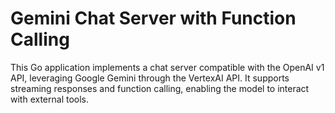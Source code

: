 # Gemini Chat Server with Function Calling

This Go application implements a chat server compatible with the OpenAI v1 API, leveraging Google Gemini through the VertexAI API. It supports streaming responses and function calling, enabling the model to interact with external tools.


